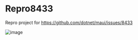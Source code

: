 # Repro8433

Repro project for https://github.com/dotnet/maui/issues/8433 

![image](https://user-images.githubusercontent.com/939291/176628442-fcc7253f-383e-4655-b845-d9b9f8649775.png)
